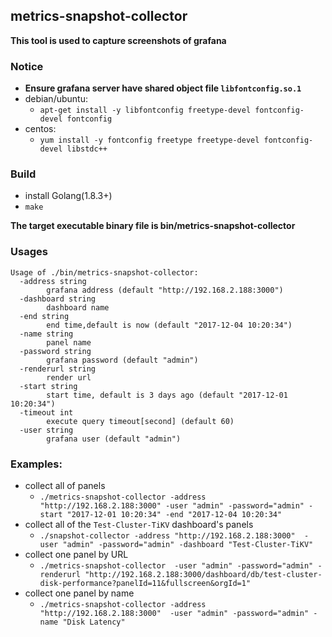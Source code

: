 metrics-snapshot-collector
------

**This tool is used to capture screenshots of grafana**
### Notice
- **Ensure grafana server have shared object file `libfontconfig.so.1`**
- debian/ubuntu:  
	- `apt-get install -y libfontconfig freetype-devel fontconfig-devel fontconfig`
- centos: 
	- `yum install -y fontconfig freetype freetype-devel fontconfig-devel libstdc++`

### Build
- install Golang(1.8.3+)
- `make`

**The target executable binary file is bin/metrics-snapshot-collector**

### Usages
```
Usage of ./bin/metrics-snapshot-collector:
  -address string
    	grafana address (default "http://192.168.2.188:3000")
  -dashboard string
    	dashboard name
  -end string
    	end time,default is now (default "2017-12-04 10:20:34")
  -name string
    	panel name
  -password string
    	grafana password (default "admin")
  -renderurl string
    	render url
  -start string
    	start time, default is 3 days ago (default "2017-12-01 10:20:34")
  -timeout int
    	execute query timeout[second] (default 60)
  -user string
    	grafana user (default "admin")
```


### Examples:
- collect all of panels
	- `./metrics-snapshot-collector -address "http://192.168.2.188:3000" -user "admin" -password="admin" -start "2017-12-01 10:20:34" -end "2017-12-04 10:20:34"`
- collect all of the `Test-Cluster-TiKV` dashboard's panels
	- `./snapshot-collector -address "http://192.168.2.188:3000"  -user "admin" -password="admin" -dashboard "Test-Cluster-TiKV"`
- collect one panel by URL
	- `./metrics-snapshot-collector  -user "admin" -password="admin" -renderurl "http://192.168.2.188:3000/dashboard/db/test-cluster-disk-performance?panelId=11&fullscreen&orgId=1"`
- collect one panel by name
	- `./metrics-snapshot-collector -address "http://192.168.2.188:3000"  -user "admin" -password="admin" -name "Disk Latency"`
	
